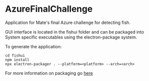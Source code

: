 # AzureFinalChallenge
Application for Mate's final Azure challenge for detecting fish.

GUI interface is located in the fishui folder and can be packaged into System specific
executables using the electron-package system.

To generate the application:
```
cd fishui
npm install
npx electron-packager . --platform=<platform> --arch=<arch>
```

For more information on packaging go [here](https://github.com/electron/electron-packager)
